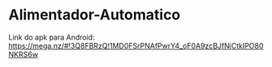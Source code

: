 # Alimentador-Automatico

Link do apk para Android: https://mega.nz/#!3Q8FBRzQ!1MD0FSrPNAfPwrY4_oF0A9zcBJfNjCtkIPO80NKRS6w
